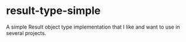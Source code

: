 # result-type-simple
A simple Result object type implementation that I like and want to use in several projects.
